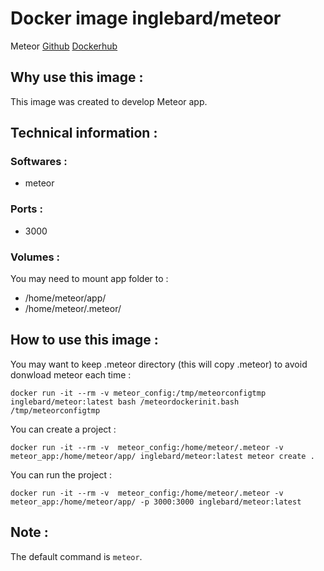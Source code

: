 # Docker image inglebard/meteor
Meteor
[Github](https://github.com/Inglebard/dockerfiles/tree/meteor)
[Dockerhub](https://hub.docker.com/r/inglebard/meteor)

## Why use this image :

This image was created to develop Meteor app.

## Technical information :

### Softwares :
* meteor

### Ports :
* 3000

### Volumes :
You may need to mount app folder to :
- /home/meteor/app/
- /home/meteor/.meteor/

## How to use this image :

You may want to keep .meteor directory (this will copy .meteor) to avoid donwload meteor each time :
```
docker run -it --rm -v meteor_config:/tmp/meteorconfigtmp inglebard/meteor:latest bash /meteordockerinit.bash /tmp/meteorconfigtmp
```

You can create a project :
```
docker run -it --rm -v  meteor_config:/home/meteor/.meteor -v meteor_app:/home/meteor/app/ inglebard/meteor:latest meteor create .
```

You can run the project :
```
docker run -it --rm -v  meteor_config:/home/meteor/.meteor -v meteor_app:/home/meteor/app/ -p 3000:3000 inglebard/meteor:latest
```

## Note :

The default command is `meteor`.
